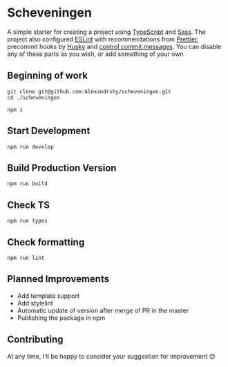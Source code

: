 # Scheveningen

A simple starter for creating a project using [TypeScript](https://www.typescriptlang.org/) and [Sass](https://sass-lang.com/). The project also configured [ESLint](eslint.org) with recommendations from [Prettier](https://prettier.io/), precommit hooks by [Husky](https://github.com/typicode/husky) and [control commit messages](https://github.com/conventional-changelog/commitlint). You can disable any of these parts as you wish, or add something of your own

## Beginning of work

```
git clone git@github.com:Alexandrshy/scheveningen.git
cd ./scheveningen
```

```
npm i
```

## Start Development

```
npm run develop
```

## Build Production Version

```
npm run build
```

## Check TS

```
npm run types
```

## Check formatting

```
npm run lint
```

## Planned Improvements
- Add template support
- Add stylelint
- Automatic update of version after merge of PR in the master
- Publishing the package in npm

## Contributing

At any time, I'll be happy to consider your suggestion for improvement 😊
